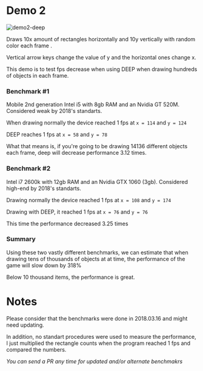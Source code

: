 # Demo 2

![demo2-deep](https://i.imgur.com/pv65wx2.png)

Draws 10x amount of rectangles horizontally and 10y vertically with random color each frame .

Vertical arrow keys change the value of y and the horizontal ones change x.

This demo is to test fps decrease when using DEEP when drawing hundreds of objects in each frame.

### Benchmark #1
Mobile 2nd generation Intel i5 with 8gb RAM and an Nvidia GT 520M. 
Considered weak by 2018's standarts.

When drawing normally the device reached 1 fps at `x = 114` and `y = 124`

DEEP reaches 1 fps at `x = 58` and `y = 78`

What that means is, if you're going to be drawing 14136 different objects each frame, deep will 
decrease performance 3.12 times. 

### Benchmark #2
Intel i7 2600k with 12gb RAM and an Nvidia GTX 1060 (3gb). 
Considered high-end by 2018's standarts.

Drawing normally the device reached 1 fps at `x = 108` and `y = 174`

Drawing with DEEP, it reached 1 fps at `x = 76` and `y = 76`

This time the performance decreased 3.25 times


### Summary
Using these two vastly different benchmarks, we can estimate that when drawing tens of thousands of 
objects at at time, the performance of the game will slow down by 318%

Below 10 thousand items, the performance is great.

# Notes
Please consider that the benchmarks were done in 2018.03.16 and might need updating. 

In addition, no standart procedures were used to measure the performance, I just multiplied the 
rectangle counts when the program reached 1 fps and compared the numbers.

*You can send a PR any time for updated and/or alternate benchmakrs*
